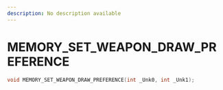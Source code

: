```yaml
---
description: No description available 
---
```


# MEMORY_SET_WEAPON_DRAW_PREFERENCE

```cpp
void MEMORY_SET_WEAPON_DRAW_PREFERENCE(int _Unk0, int _Unk1);
```